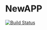 # NewAPP
[![Build Status](https://dev.azure.com/ashokvarma53/Udmey-agile/_apis/build/status/Udmey-devops.NewAPP?branchName=main)](https://dev.azure.com/ashokvarma53/Udmey-agile/_build/latest?definitionId=13&branchName=main)
